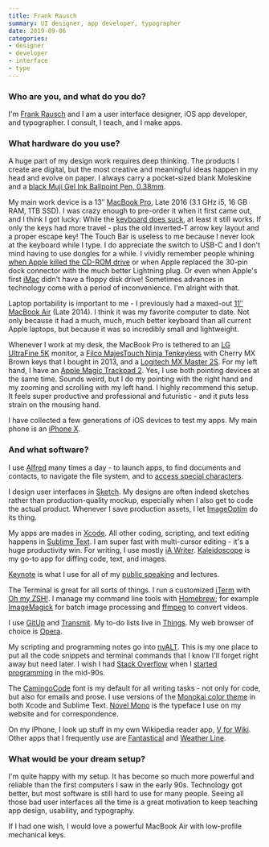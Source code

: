 ```yaml
---
title: Frank Rausch
summary: UI designer, app developer, typographer
date: 2019-09-06
categories:
- designer
- developer
- interface
- type
---
```


### Who are you, and what do you do?

I'm [Frank Rausch](https://frankrausch.com/ "Frank's website.") and I am a user interface designer, iOS app developer, and typographer. I consult, I teach, and I make apps.

### What hardware do you use?

A huge part of my design work requires deep thinking. The products I create are digital, but the most creative and meaningful ideas happen in my head and evolve on paper. I always carry a pocket-sized blank Moleskine and a [black Muji Gel Ink Ballpoint Pen, 0.38mm][gel-ink-ballpoint].

My main work device is a 13″ [MacBook Pro][macbook-pro], Late 2016 (3.1 GHz i5, 16 GB RAM, 1TB SSD). I was crazy enough to pre-order it when it first came out, and I think I got lucky: While the [keyboard does suck](https://daringfireball.net/linked/2017/10/17/johnston-macbook-keyboard "Gruber's article about Casey Johnston's piece on the newer MacBook Pro keyboards."), at least it still works. If only the keys had more travel - plus the old inverted-T arrow key layout and a proper escape key! The Touch Bar is useless to me because I never look at the keyboard while I type. I do appreciate the switch to USB-C and I don't mind having to use dongles for a while. I vividly remember people whining [when Apple killed the CD-ROM drive](https://en.wikipedia.org/wiki/MacBook_Air#First_generation "The Wikipedia entry for the first generation MacBook Air.") or when Apple replaced the 30-pin dock connector with the much better Lightning plug. Or even when Apple's first [iMac][] didn't have a floppy disk drive! Sometimes advances in technology come with a period of inconvenience. I'm alright with that.

Laptop portability is important to me - I previously had a maxed-out [11″ MacBook Air][macbook-air] (Late 2014). I think it was my favorite computer to date. Not only because it  had a much, much, much better keyboard than all current Apple laptops, but because it was so incredibly small and lightweight.
	
Whenever I work at my desk, the MacBook Pro is tethered to an [LG UltraFine 5K][ultrafine-5k] monitor, a [Filco MajesTouch Ninja Tenkeyless][majestouch-ninja-tenkeyless] with Cherry MX Brown keys that I bought in 2013, and a [Logitech MX Master 2S][mx-master-2s]. For my left hand, I have an [Apple Magic Trackpad 2][magic-trackpad-2]. Yes, I use both pointing devices at the same time. Sounds weird, but I do my pointing with the right hand and my zooming and scrolling with my left hand. I highly recommend this setup. It feels super productive and professional and futuristic - and it puts less strain on the mousing hand.

I have collected a few generations of iOS devices to test my apps. My main phone is an [iPhone X][iphone-x].

### And what software?

I use [Alfred][] many times a day - to launch apps, to find documents and contacts, to navigate the file system, and to [access special characters][typefacts-workflow].

I design user interfaces in [Sketch][]. My designs are often indeed sketches rather than production-quality mockup, especially when I also get to code the actual product. Whenever I save production assets, I let [ImageOptim][] do its thing.

My apps are mades in [Xcode][]. All other coding, scripting, and text editing happens in [Sublime Text][sublime-text]. I am super fast with multi-cursor editing - it's a huge productivity win. For writing, I use mostly [iA Writer][ia-writer]. [Kaleidoscope][] is my go-to app for diffing code, text, and images.

[Keynote][] is what I use for all of my [public speaking](https://frankrausch.com/#talks "A list of Frank's talks.") and lectures.

The Terminal is great for all sorts of things. I run a customized [iTerm][iterm2] with [Oh my ZSH!][oh-my-zsh]. I manage my command line tools with [Homebrew][]; for example [ImageMagick][] for batch image processing and [ffmpeg][] to convert videos.

I use [GitUp][] and [Transmit][]. My to-do lists live in [Things][]. My web browser of choice is [Opera][].

My scripting and programming notes go into [nvALT][]. This is my one place to put all the code snippets and terminal commands that I know I'll forget right away but need later.
I wish I had [Stack Overflow][stack-overflow] when I [started programming][visual-basic] in the mid-90s.

The [CamingoCode][] font is my default for all writing tasks - not only for code, but also for emails and prose. I use versions of the [Monokai color theme][monokai-pro] in both Xcode and Sublime Text. [Novel Mono][novel-mono] is the typeface I use on my website and for correspondence.

On my iPhone, I look up stuff in my own Wikipedia reader app, [V for Wiki][v-for-wikipedia-ios]. Other apps that I frequently use are [Fantastical][fantastical-ios] and [Weather Line][weather-line-ios].

### What would be your dream setup?

I'm quite happy with my setup. It has become so much more powerful and reliable than the first computers I saw in the early 90s. Technology got better, but most software is still hard to use for many people. Seeing all those bad user interfaces all the time is a great motivation to keep teaching app design, usability, and typography. 

If I had one wish, I would love a powerful MacBook Air with low-profile mechanical keys.

[alfred]: https://www.alfredapp.com/ "A launcher app for the Mac."
[camingocode]: https://janfromm.de/typefaces/camingomono/camingocode/ "A font designed for source code."
[fantastical-ios]: https://flexibits.com/fantastical-iphone "An alternative calendar app."
[ffmpeg]: http://www.ffmpeg.org/ "Comprehensive audio/video software."
[gel-ink-ballpoint]: https://www.muji.us/store/stationery/pen-pencils/capped-gel-ink.html "A ball-point pen."
[gitup]: https://gitup.co/ "A Git client."
[homebrew]: http://brew.sh "Command-line package manager for Mac OS X."
[ia-writer]: https://ia.net/writer/updates/ia-writer-for-mac "A full-screen writing tool for the Mac."
[imac]: https://www.apple.com/imac/ "An all-in-one computer."
[imagemagick]: http://www.imagemagick.org/script/index.php "Image editing and converting software."
[imageoptim]: https://imageoptim.com/ "A Mac GUI wrapper for image optimising tools."
[iphone-x]: https://en.wikipedia.org/wiki/IPhone_X "A 5.8 inch smartphone."
[iterm2]: https://iterm2.com/ "An alternative terminal application for Mac OS X."
[kaleidoscope]: https://www.kaleidoscopeapp.com/ "A file and image diff app for the Mac."
[keynote]: https://www.apple.com/keynote/ "Presentation software for the Mac."
[macbook-air]: https://www.apple.com/macbook-air/ "A very thin laptop."
[macbook-pro]: https://www.apple.com/macbook-pro/ "A laptop."
[magic-trackpad-2]: https://en.wikipedia.org/wiki/Magic_Trackpad_2 "A trackpad for desktop machines."
[majestouch-ninja-tenkeyless]: https://www.diatec.co.jp/en/det.php?prod_c=775 "A mechanical keyboard."
[monokai-pro]: https://monokai.pro/ "A colour scheme for text editors."
[mx-master-2s]: https://www.logitech.com/en-us/product/mx-master-2s-flow "A wireless mouse."
[novel-mono]: http://www.atlasfonts.com/typefaces/novel-mono/ "A font."
[nvalt]: https://brettterpstra.com/projects/nvalt/ "A fork of Notational Velocity with extra features."
[oh-my-zsh]: https://github.com/robbyrussell/oh-my-zsh "A framework of extensions and themes for the zsh shell."
[opera]: https://www.opera.com/ "A cross-platform web browser."
[sketch]: https://www.sketchapp.com/ "A vector drawing application for Mac OS X."
[stack-overflow]: https://stackoverflow.com/ "A developer community."
[sublime-text]: http://www.sublimetext.com/ "A coder's text editor."
[things]: https://culturedcode.com/things/ "A task management application for the Mac."
[transmit]: https://panic.com/transmit/ "An FTP/SFTP client for the Mac."
[typefacts-workflow]: https://typefacts.com/en/blog/alfred-workflow "An Alfred workflow for displaying special characters."
[ultrafine-5k]: https://www.apple.com/shop/product/HKN62LL/A/lg-ultrafine-5k-display "A 27 inch monitor."
[v-for-wikipedia-ios]: https://apps.apple.com/app/id993435362 "A Wikipedia client."
[visual-basic]: https://en.wikipedia.org/wiki/Visual_Basic "A object-based programming language/IDE."
[weather-line-ios]: http://weatherlineapp.com/ "A weather app."
[xcode]: https://en.wikipedia.org/wiki/Xcode "An IDE for Mac developers."
